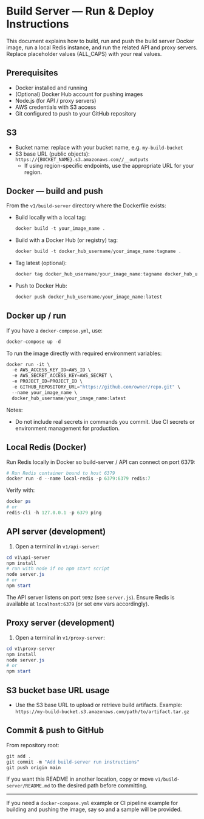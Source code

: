 # Build Server — Run & Deploy Instructions

This document explains how to build, run and push the build server Docker image, run a local Redis instance, and run the related API and proxy servers. Replace placeholder values (ALL_CAPS) with your real values.

## Prerequisites
- Docker installed and running
- (Optional) Docker Hub account for pushing images
- Node.js (for API / proxy servers)
- AWS credentials with S3 access
- Git configured to push to your GitHub repository

## S3
- Bucket name: replace with your bucket name, e.g. `my-build-bucket`
- S3 base URL (public objects): `https://{BUCKET_NAME}.s3.amazonaws.com//__outputs`
  - If using region-specific endpoints, use the appropriate URL for your region.

## Docker — build and push
From the `v1/build-server` directory where the Dockerfile exists:

- Build locally with a local tag:
  ```powershell
  docker build -t your_image_name .
  ```

- Build with a Docker Hub (or registry) tag:
  ```powershell
  docker build -t docker_hub_username/your_image_name:tagname .
  ```

- Tag latest (optional):
  ```powershell
  docker tag docker_hub_username/your_image_name:tagname docker_hub_username/your_image_name:latest
  ```

- Push to Docker Hub:
  ```powershell
  docker push docker_hub_username/your_image_name:latest
  ```

## Docker up / run
If you have a `docker-compose.yml`, use:
```powershell
docker-compose up -d
```

To run the image directly with required environment variables:
```powershell
docker run -it \
  -e AWS_ACCESS_KEY_ID=AWS_ID \
  -e AWS_SECRET_ACCESS_KEY=AWS_SECRET \
  -e PROJECT_ID=PROJECT_ID \
  -e GITHUB_REPOSITORY_URL="https://github.com/owner/repo.git" \
  --name your_image_name \
  docker_hub_username/your_image_name:latest
```

Notes:
- Do not include real secrets in commands you commit. Use CI secrets or environment management for production.

## Local Redis (Docker)
Run Redis locally in Docker so build-server / API can connect on port 6379:
```powershell
# Run Redis container bound to host 6379
docker run -d --name local-redis -p 6379:6379 redis:7
```

Verify with:
```powershell
docker ps
# or
redis-cli -h 127.0.0.1 -p 6379 ping
```

## API server (development)
1. Open a terminal in `v1/api-server`:
```powershell
cd v1\api-server
npm install
# run with node if no npm start script
node server.js
# or
npm start
```

The API server listens on port `9092` (see `server.js`). Ensure Redis is available at `localhost:6379` (or set env vars accordingly).

## Proxy server (development)
1. Open a terminal in `v1/proxy-server`:
```powershell
cd v1\proxy-server
npm install
node server.js
# or
npm start
```

## S3 bucket base URL usage
- Use the S3 base URL to upload or retrieve build artifacts. Example:
  `https://my-build-bucket.s3.amazonaws.com/path/to/artifact.tar.gz`

## Commit & push to GitHub
From repository root:
```powershell
git add .
git commit -m "Add build-server run instructions"
git push origin main
```

If you want this README in another location, copy or move `v1/build-server/README.md` to the desired path before committing.

---
If you need a `docker-compose.yml` example or CI pipeline example for building and pushing the image, say so and a sample will be provided.
